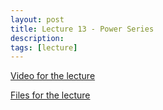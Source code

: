 ```yaml
---
layout: post
title: Lecture 13 - Power Series
description:
tags: [lecture]
---
```


[Video for the lecture](https://www.youtube.com/watch?v=et_f80KlaxQ)

[Files for the lecture](https://buffalo.box.com/s/s1c68051x84snkywd5y0bvxlv2bpcrx3)